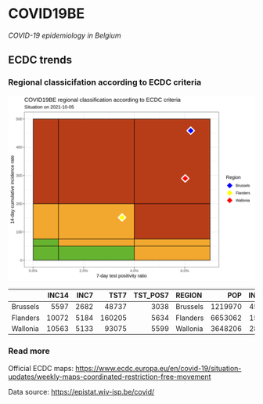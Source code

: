
# COVID19BE

*COVID-19 epidemiology in Belgium*

## ECDC trends

### Regional classicifation according to ECDC criteria

![](COVID9BE-ecdc-trend.png)

|          | INC14 | INC7 |   TST7 | TST\_POS7 | REGION   |     POP | INC14\_RT |       PR7 |          GR |
| :------- | ----: | ---: | -----: | --------: | :------- | ------: | --------: | --------: | ----------: |
| Brussels |  5597 | 2682 |  48737 |      3038 | Brussels | 1219970 |  458.7818 | 0.0623346 | \-0.0799314 |
| Flanders | 10072 | 5184 | 160205 |      5634 | Flanders | 6653062 |  151.3889 | 0.0351674 |   0.0605565 |
| Wallonia | 10563 | 5133 |  93075 |      5599 | Wallonia | 3648206 |  289.5396 | 0.0601558 | \-0.0546961 |

### Read more

Official ECDC maps:
<https://www.ecdc.europa.eu/en/covid-19/situation-updates/weekly-maps-coordinated-restriction-free-movement>

Data source: <https://epistat.wiv-isp.be/covid/>
